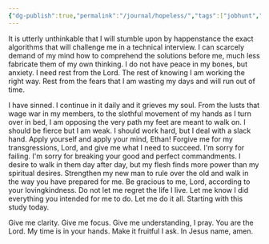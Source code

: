 ```yaml
---
{"dg-publish":true,"permalink":"/journal/hopeless/","tags":["jobhunt","algorithmtraining"],"created":"May 16, 2024, 2:01 PM"}
---
```



It is utterly unthinkable that I will stumble upon by happenstance the exact algorithms that will challenge me in a technical interview. I can scarcely demand of my mind how to comprehend the solutions before me, much less fabricate them of my own thinking. I do not have peace in my bones, but anxiety. I need rest from the Lord. The rest of knowing I am working the right way. Rest from the fears that I am wasting my days and will run out of time.

I have sinned. I continue in it daily and it grieves my soul. From the lusts that wage war in my members, to the slothful movement of my hands as I turn over in bed, I am opposing the very path my feet are meant to walk on. I should be fierce but I am weak. I should work hard, but I deal with a slack hand. Apply yourself and apply your mind, Ethan! Forgive me for my transgressions, Lord, and give me what I need to succeed. I'm sorry for failing. I'm sorry for breaking your good and perfect commandments. I desire to walk in them day after day, but my flesh finds more power than my spiritual desires. Strengthen my new man to rule over the old and walk in the way you have prepared for me. Be gracious to me, Lord, according to your lovingkindness. Do not let me regret the life I live. Let me know I did everything you intended for me to do. Let me do it all. Starting with this study today.

Give me clarity. Give me focus. Give me understanding, I pray. You are the Lord. My time is in your hands. Make it fruitful I ask. In Jesus name, amen.